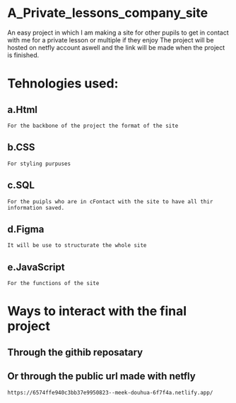 # A_Private_lessons_company_site
An easy project in which I am making a site for other pupils to get in contact with me for a private lesson or multiple if they enjoy 
The project will be hosted on netfly account aswell and the link will be made when the project is finished.
# Tehnologies used:
## a.Html 
    For the backbone of the project the format of the site
## b.CSS
    For styling purpuses 
## c.SQL
    For the puipls who are in cFontact with the site to have all thir information saved.
## d.Figma
    It will be use to structurate the whole site
## e.JavaScript 
    For the functions of the site

# Ways to interact with the final project
## Through the githib reposatary
## Or through the public url made with netfly 
    https://6574ffe940c3bb37e9950823--meek-douhua-6f7f4a.netlify.app/
